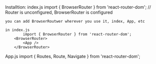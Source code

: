 Installtion: 
index.js
    import { BrowserRouter } from 'react-router-dom'; // Router is unconfigured, BrowserRouter is configured

    you can add BrowserRoutwer wherever you use it, index, App, etc

    in index.js
            import { BrowserRouter } from 'react-router-dom';
        <BrowserRouter>
            <App />
        </BrowserRouter>

App.js
    import { Routes, Route, Navigate } from 'react-router-dom';
